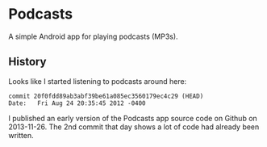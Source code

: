 # Podcasts

A simple Android app for playing podcasts (MP3s).

## History

Looks like I started listening to podcasts around here:

```
commit 20f0fdd89ab3abf39be61a085ec3560179ec4c29 (HEAD)
Date:   Fri Aug 24 20:35:45 2012 -0400
```

I published an early version of the Podcasts app source code on Github on
2013-11-26.  The 2nd commit that day shows a lot of code had already been
written.
